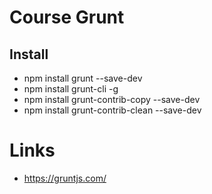 # Course Grunt

## Install
* npm install grunt --save-dev
* npm install grunt-cli -g
* npm install grunt-contrib-copy --save-dev
* npm install grunt-contrib-clean --save-dev


# Links
* https://gruntjs.com/
